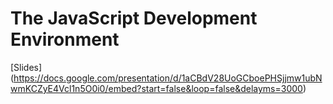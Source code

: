 # The JavaScript Development Environment
[Slides] (https://docs.google.com/presentation/d/1aCBdV28UoGCboePHSjjmw1ubNwmKCZyE4Vcl1n5O0i0/embed?start=false&loop=false&delayms=3000)
